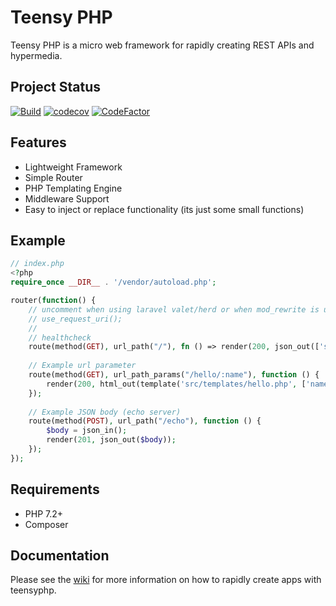 # Teensy PHP

Teensy PHP is a micro web framework for rapidly creating REST APIs and hypermedia.

## Project Status
[![Build](https://github.com/daniel-samson/teensyphp/actions/workflows/php.yml/badge.svg)](https://github.com/daniel-samson/teensyphp/actions/workflows/php.yml)
[![codecov](https://codecov.io/gh/daniel-samson/teensyphp/branch/main/graph/badge.svg?token=oJv9JF2p1J)](https://codecov.io/gh/daniel-samson/teensyphp)
[![CodeFactor](https://www.codefactor.io/repository/github/daniel-samson/teensyphp/badge)](https://www.codefactor.io/repository/github/daniel-samson/teensyphp)


## Features
- Lightweight Framework
- Simple Router
- PHP Templating Engine
- Middleware Support
- Easy to inject or replace functionality (its just some small functions)


## Example
```php
// index.php
<?php
require_once __DIR__ . '/vendor/autoload.php';

router(function() {
    // uncomment when using laravel valet/herd or when mod_rewrite is unavailable:
    // use_request_uri();
    //
    // healthcheck
    route(method(GET), url_path("/"), fn () => render(200, json_out(['status' => 'up'])));
    
    // Example url parameter
    route(method(GET), url_path_params("/hello/:name"), function () {
        render(200, html_out(template('src/templates/hello.php', ['name' => $_GET[':name']])));
    });
    
    // Example JSON body (echo server)
    route(method(POST), url_path("/echo"), function () {
        $body = json_in();
        render(201, json_out($body));
    });
});
```
## Requirements
- PHP 7.2+
- Composer

## Documentation
Please see the [wiki](https://github.com/daniel-samson/teensyphp/wiki) for more information on how to rapidly create apps with teensyphp.
